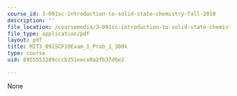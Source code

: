 ```yaml
---
course_id: 3-091sc-introduction-to-solid-state-chemistry-fall-2010
description: ''
file_location: /coursemedia/3-091sc-introduction-to-solid-state-chemistry-fall-2010/8955553289cccb251eece0a2fb37d6e2_MIT3_091SCF10Exam_1_Prob_1_300k.pdf
file_type: application/pdf
layout: pdf
title: MIT3_091SCF10Exam_1_Prob_1_300k
type: course
uid: 8955553289cccb251eece0a2fb37d6e2

---
```

None